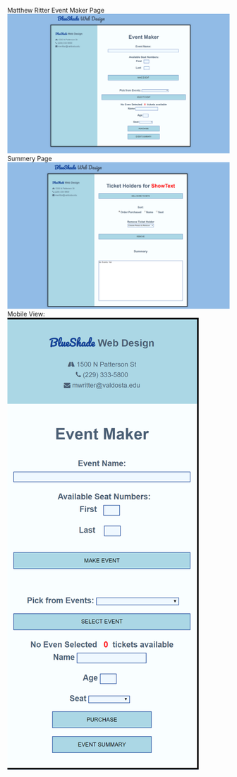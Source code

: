 Matthew Ritter
Event Maker Page
![](images/EventMaker.png)
Summery Page
![](images/EventMaker2.png)
Mobile View:
![](images/EventMaker3.png)
